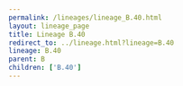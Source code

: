 ```yaml
---
permalink: /lineages/lineage_B.40.html
layout: lineage_page
title: Lineage B.40
redirect_to: ../lineage.html?lineage=B.40
lineage: B.40
parent: B
children: ['B.40']
---
```

